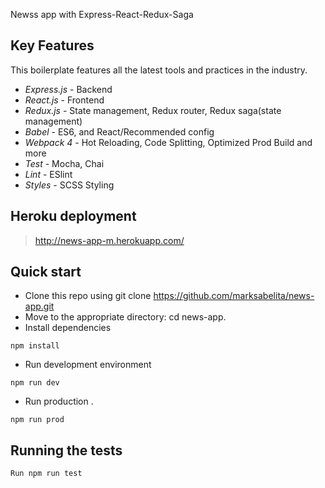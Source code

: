 Newss app with Express-React-Redux-Saga

## Key Features

This boilerplate features all the latest tools and practices in the industry.

- _Express.js_ - Backend
- _React.js_ - Frontend
- _Redux.js_ - State management, Redux router, Redux saga(state management)
- _Babel_ - ES6, and React/Recommended config
- _Webpack 4_ - Hot Reloading, Code Splitting, Optimized Prod Build and more
- _Test_ - Mocha, Chai 
- _Lint_ - ESlint
- _Styles_ - SCSS Styling

## Heroku deployment
> http://news-app-m.herokuapp.com/

## Quick start

- Clone this repo using git clone https://github.com/marksabelita/news-app.git
- Move to the appropriate directory: cd news-app.
- Install dependencies
```
npm install
```
- Run development environment
```
npm run dev
```
- Run production .
```
npm run prod
```

## Running the tests
```
Run npm run test
```
